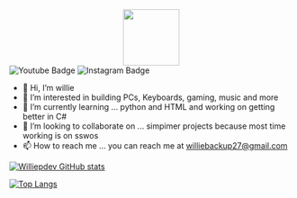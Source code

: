 <div id="header" align="center">
  <img src="https://media.giphy.com/media/M9gbBd9nbDrOTu1Mqx/giphy.gif" width="100"/>
</div>


<div id="badges">
  <img src="https://img.shields.io/badge/YouTube-red?style=for-the-badge&logo=youtube&logoColor=white" alt="Youtube Badge"/>
  <img src="https://img.shields.io/badge/Instagram-yellow?style=for-the-badge&logo=Instagram&logoColor=white" alt="Instagram Badge"/>
</div>

- 👋 Hi, I’m willie 
- 👀 I’m interested in building PCs, Keyboards, gaming, music and more
- 🌱 I’m currently learning ... python and HTML and working on getting better in C#
- 💞️ I’m looking to collaborate on ... simpimer projects because most time working is on sswos
- 📫 How to reach me ... you can reach me at williebackup27@gmail.com

[![Williepdev GitHub stats](https://github-readme-stats.vercel.app/api?username=Williepdev)](https://github.com/anuraghazra/github-readme-stats)

[![Top Langs](https://github-readme-stats.vercel.app/api/top-langs/?username=Williepdev)](https://github.com/anuraghazra/github-readme-stats)
<!---
Williepdev/Williepdev is a ✨ special ✨ repository because its `README.md` (this file) appears on your GitHub profile.
You can click the Preview link to take a look at your changes.
--->
